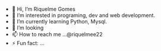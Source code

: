 - 👋 Hi, I’m Riquelme Gomes 
- 👀 I’m interested in programing, dev and web development.
- 🌱 I’m currently learning Python, Mysql.
- 💞️ I’m looking 
- 📫 How to reach me ...@riquelmee22
- ⚡ Fun fact: ... 
